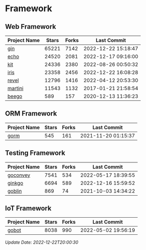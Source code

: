 # Framework

## Web Framework
| Project Name | Stars | Forks | Last Commit |
| ------------ | ----- | ----- | ----------- |
| [gin](https://github.com/gin-gonic/gin) | 65221 | 7142 | 2022-12-22 15:18:47 |
| [echo](https://github.com/labstack/echo) | 24520 | 2081 | 2022-12-17 09:16:00 |
| [kit](https://github.com/go-kit/kit) | 24336 | 2380 | 2022-08-26 00:50:32 |
| [iris](https://github.com/kataras/iris) | 23358 | 2456 | 2022-12-22 16:08:28 |
| [revel](https://github.com/revel/revel) | 12796 | 1416 | 2022-04-12 20:53:30 |
| [martini](https://github.com/go-martini/martini) | 11543 | 1132 | 2017-01-21 21:58:54 |
| [beego](https://github.com/astaxie/beego) | 589 | 157 | 2020-12-13 11:36:23 |

## ORM Framework
| Project Name | Stars | Forks | Last Commit |
| ------------ | ----- | ----- | ----------- |
| [gorm](https://github.com/jinzhu/gorm) | 545 | 161 | 2021-11-20 01:15:37 |

## Testing Framework
| Project Name | Stars | Forks | Last Commit |
| ------------ | ----- | ----- | ----------- |
| [goconvey](https://github.com/smartystreets/goconvey) | 7541 | 534 | 2022-05-17 18:39:55 |
| [ginkgo](https://github.com/onsi/ginkgo) | 6694 | 589 | 2022-12-16 15:59:52 |
| [goblin](https://github.com/franela/goblin) | 869 | 74 | 2021-10-03 14:34:22 |

## IoT Framework
| Project Name | Stars | Forks | Last Commit |
| ------------ | ----- | ----- | ----------- |
| [gobot](https://github.com/hybridgroup/gobot) | 8038 | 990 | 2022-05-02 19:56:19 |

*Update Date: 2022-12-22T20:00:30*